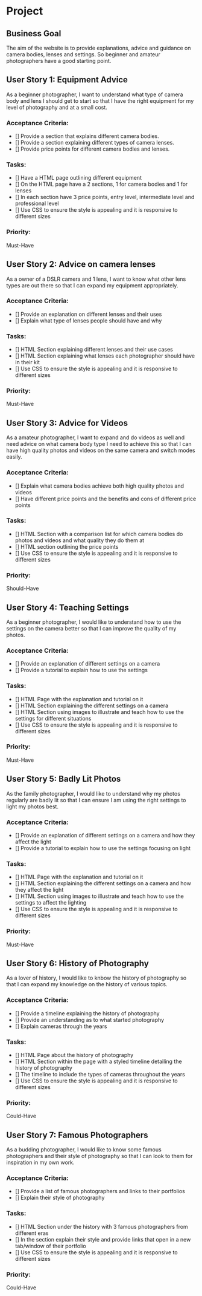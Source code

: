 # Project

## Business Goal
The aim of the website is to provide explanations, advice and guidance on camera bodies, lenses and settings. So beginner and amateur photographers have a good starting point.

## User Story 1: Equipment Advice
As a beginner photographer, I want to understand what type of camera body and lens I should get to start so that I have the right equipment for my level of photography and at a small cost.

### Acceptance Criteria:
- [] Provide a section that explains different camera bodies.
- [] Provide a section explaining different types of camera lenses.
- [] Provide price points for different camera bodies and lenses.

### Tasks:
- [] Have a HTML page outlining different equipment
- [] On the HTML page have a 2 sections, 1 for camera bodies and 1 for lenses
- [] In each section have 3 price points, entry level, intermediate level and professional level
- [] Use CSS to ensure the style is appealing and it is responsive to different sizes

### Priority:
Must-Have

## User Story 2: Advice on camera lenses
As a owner of a DSLR camera and 1 lens, I want to know what other lens types are out there so that I can expand my equipment appropriately.

### Acceptance Criteria:
- [] Provide an explanation on different lenses and their uses
- [] Explain what type of lenses people should have and why

### Tasks:
- [] HTML Section explaining different lenses and their use cases
- [] HTML Section explaining what lenses each photographer should have in their kit
- [] Use CSS to ensure the style is appealing and it is responsive to different sizes

### Priority:
Must-Have

## User Story 3: Advice for Videos
As a amateur photographer, I want to expand and do videos as well and need advice on what camera body type I need to achieve this so that I can have high quality photos and videos on the same camera and switch modes easily.

### Acceptance Criteria:
- [] Explain what camera bodies achieve both high quality photos and videos
- [] Have different price points and the benefits and cons of different price points

### Tasks:
- [] HTML Section with a comparison list for which camera bodies do photos and videos and what quality they do them at
- [] HTML section outlining the price points
- [] Use CSS to ensure the style is appealing and it is responsive to different sizes

### Priority:
Should-Have

## User Story 4: Teaching Settings
As a beginner photographer, I would like to understand how to use the settings on the camera better so that I can improve the quality of my photos.

### Acceptance Criteria:
- [] Provide an explanation of different settings on a camera
- [] Provide a tutorial to explain how to use the settings

### Tasks:
- [] HTML Page with the explanation and tutorial on it
- [] HTML Section explaining the different settings on a camera
- [] HTML Section using images to illustrate and teach how to use the settings for different situations
- [] Use CSS to ensure the style is appealing and it is responsive to different sizes

### Priority:
Must-Have

## User Story 5: Badly Lit Photos
As the family photographer, I would like to understand why my photos regularly are badly lit so that I can ensure I am using the right settings to light my photos best.

### Acceptance Criteria:
- [] Provide an explanation of different settings on a camera and how they affect the light
- [] Provide a tutorial to explain how to use the settings focusing on light

### Tasks:
- [] HTML Page with the explanation and tutorial on it
- [] HTML Section explaining the different settings on a camera and how they affect the light
- [] HTML Section using images to illustrate and teach how to use the settings to affect the lighting
- [] Use CSS to ensure the style is appealing and it is responsive to different sizes

### Priority:
Must-Have

## User Story 6: History of Photography
As a lover of history, I would like to knbow the history of photography so that I can expand my knowledge on the history of various topics.

### Acceptance Criteria:
- [] Provide a timeline explaining the history of photography
- [] Provide an understanding as to what started photography
- [] Explain cameras through the years

### Tasks:
- [] HTML Page about the history of photography
- [] HTML Section within the page with a styled timeline detailing the history of photography
- [] The timeline to include the types of cameras throughout the years
- [] Use CSS to ensure the style is appealing and it is responsive to different sizes

### Priority:
Could-Have

## User Story 7: Famous Photographers
As a budding photographer, I would like to know some famous photographers and their style of photography so that I can look to them for inspiration in my own work.

### Acceptance Criteria:
- [] Provide a list of famous photographers and links to their portfolios
- [] Explain their style of photography

### Tasks:
- [] HTML Section under the history with 3 famous photographers from different eras
- [] In the section explain their style and provide links that open in a new tab/window of their portfolio
- [] Use CSS to ensure the style is appealing and it is responsive to different sizes

### Priority:
Could-Have